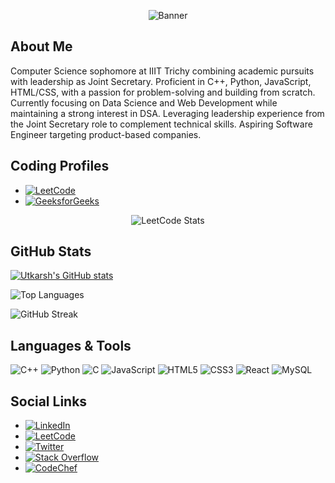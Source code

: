 <!-- Header Section -->
<!-- Add your banner or images here -->
<p align="center">
  <img src="[YOUR_IMAGE_URL_HERE]" alt="Banner" />
</p>

<!-- About Me Section -->
## About Me

Computer Science sophomore at IIIT Trichy combining academic pursuits with leadership as Joint Secretary. Proficient in C++, Python, JavaScript, HTML/CSS, with a passion for problem-solving and building from scratch. Currently focusing on Data Science and Web Development while maintaining a strong interest in DSA. Leveraging leadership experience from the Joint Secretary role to complement technical skills. Aspiring Software Engineer targeting product-based companies.

<!-- Coding Profiles Section -->
## Coding Profiles

- [![LeetCode](https://img.shields.io/badge/LeetCode-Profile-orange?style=flat&logo=leetcode)](https://leetcode.com/u/utkarshshukla45/)
- [![GeeksforGeeks](https://img.shields.io/badge/GeeksforGeeks-Profile-green?style=flat&logo=geeksforgeeks)](https://auth.geeksforgeeks.org/user/utkarshshukla45/profile)

<div align="center">
  <img src="https://leetcard.jacoblin.cool/utkarshshukla45?theme=dark&font=Flow%20Circular&ext=heatmap" alt="LeetCode Stats" />
</div>

<!-- GitHub Stats Section -->
## GitHub Stats

[![Utkarsh's GitHub stats](https://github-readme-stats.vercel.app/api?username=utkarsh2338)](https://github.com/utkarsh2338)

![Top Languages](https://github-readme-stats.vercel.app/api/top-langs/?username=utkarsh2338&layout=compact&theme=radical)

![GitHub Streak](https://streak-stats.demolab.com/?user=utkarsh2338&theme=radical)

<!-- Languages and Tools Section -->
## Languages & Tools

![C++](https://img.shields.io/badge/C++-00599C?style=flat&logo=c%2B%2B&logoColor=white)
![Python](https://img.shields.io/badge/Python-3776AB?style=flat&logo=python&logoColor=white)
![C](https://img.shields.io/badge/C-A8B9CC?style=flat&logo=c&logoColor=white)
![JavaScript](https://img.shields.io/badge/JavaScript-F7DF1E?style=flat&logo=javascript&logoColor=black)
![HTML5](https://img.shields.io/badge/HTML5-E34F26?style=flat&logo=html5&logoColor=white)
![CSS3](https://img.shields.io/badge/CSS3-1572B6?style=flat&logo=css3&logoColor=white)
![React](https://img.shields.io/badge/React-20232A?style=flat&logo=react&logoColor=61DAFB)
![MySQL](https://img.shields.io/badge/MySQL-4479A1?style=flat&logo=mysql&logoColor=white)

<!-- Social Links Section -->
## Social Links

- [![LinkedIn](https://img.shields.io/badge/LinkedIn-Profile-blue?style=flat&logo=linkedin)](https://www.linkedin.com/in/utkarsh-shukla-3613bb28a/)
- [![LeetCode](https://img.shields.io/badge/LeetCode-Profile-orange?style=flat&logo=leetcode)](https://leetcode.com/u/utkarshshukla45/)
- [![Twitter](https://img.shields.io/badge/Twitter-Profile-blue?style=flat&logo=twitter)](https://x.com/UtkarshShu72261?t=eSCfzRbx3IMKI14Z6xbpBA&s=08)
- [![Stack Overflow](https://img.shields.io/badge/Stack%20Overflow-Profile-orange?style=flat&logo=stackoverflow)](https://stackoverflow.com/users/28869753/utkarsh-shukla)
- [![CodeChef](https://img.shields.io/badge/CodeChef-Profile-brown?style=flat&logo=codechef)](https://www.codechef.com/users/shukla_07)

<!-- Footer Section -->
<!-- Add any additional content or footer links here -->
